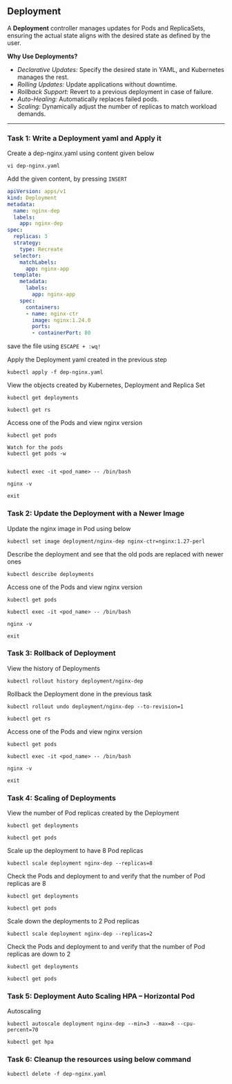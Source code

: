 ## Deployment

A **Deployment** controller manages updates for Pods and ReplicaSets, ensuring the actual state aligns with the desired state as defined by the user.

**Why Use Deployments?**
  * *Declarative Updates:* Specify the desired state in YAML, and Kubernetes manages the rest.
  * *Rolling Updates:* Update applications without downtime.
  * *Rollback Support:* Revert to a previous deployment in case of failure.
  * *Auto-Healing:* Automatically replaces failed pods.
  * *Scaling:* Dynamically adjust the number of replicas to match workload demands.

------------------------------------------------------------------------------------------------
### Task 1: Write a Deployment yaml and Apply it
Create a dep-nginx.yaml using content given below
```
vi dep-nginx.yaml
```
Add the given content, by pressing `INSERT`

```yaml
apiVersion: apps/v1
kind: Deployment
metadata:
  name: nginx-dep
  labels:
    app: nginx-dep
spec:
  replicas: 3
  strategy:
    type: Recreate
  selector:
    matchLabels:
      app: nginx-app
  template:
    metadata:
      labels:
        app: nginx-app
    spec:
      containers:
      - name: nginx-ctr
        image: nginx:1.24.0
        ports:
        - containerPort: 80
```
save the file using `ESCAPE + :wq!`

Apply the Deployment yaml created in the previous step
```
kubectl apply -f dep-nginx.yaml
```
View the objects created by Kubernetes, Deployment and Replica Set 
```
kubectl get deployments
```
```
kubectl get rs
```
Access one of the Pods and view nginx version
```
kubectl get pods
```
```
Watch for the pods
kubectl get pods -w


kubectl exec -it <pod_name> -- /bin/bash
```
```
nginx -v
```
```
exit
```

### Task 2: Update the Deployment with a Newer Image
Update the nginx image in Pod using below
```
kubectl set image deployment/nginx-dep nginx-ctr=nginx:1.27-perl
```
Describe the deployment and see that the old pods are replaced with newer ones
```
kubectl describe deployments
```
Access one of the Pods and view nginx version
```
kubectl get pods
```
```
kubectl exec -it <pod_name> -- /bin/bash
```
```
nginx -v
```
```
exit
```

### Task 3: Rollback of Deployment 
View the history of Deployments
```
kubectl rollout history deployment/nginx-dep
```
Rollback the Deployment done in the previous task
```
kubectl rollout undo deployment/nginx-dep --to-revision=1
```
```
kubectl get rs
```
Access one of the Pods and view nginx version
```
kubectl get pods
```
```
kubectl exec -it <pod_name> -- /bin/bash
```
```
nginx -v
```
```
exit
```

### Task 4: Scaling of Deployments
View the number of Pod replicas created by the Deployment
```
kubectl get deployments
```
```
kubectl get pods
```
Scale up the deployment to have 8 Pod replicas
```
kubectl scale deployment nginx-dep --replicas=8
```
Check the Pods and deployment to and verify that the number of Pod replicas are 8
```
kubectl get deployments
```
```
kubectl get pods
```
Scale down the deployments to 2 Pod replicas
```
kubectl scale deployment nginx-dep --replicas=2
```
Check the Pods and deployment to and verify that the number of Pod replicas are down to 2
```
kubectl get deployments
```
```
kubectl get pods
```

### Task 5: Deployment Auto Scaling HPA – Horizontal Pod 
Autoscaling
```
kubectl autoscale deployment nginx-dep --min=3 --max=8 --cpu-percent=70
```
```
kubectl get hpa
```

### Task 6: Cleanup the resources using below command
```
kubectl delete -f dep-nginx.yaml
```
